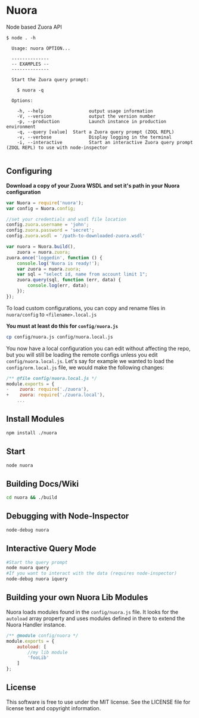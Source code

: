 Nuora
=====
Node based Zuora API

```
$ node . -h

  Usage: nuora OPTION...

  --------------
  -- EXAMPLES --
  --------------

  Start the Zuora query prompt:

    $ nuora -q

  Options:

    -h, --help                 output usage information
    -V, --version              output the version number
    -p, --production           Launch instance in production environment
    -q, --query [value]  Start a Zuora query prompt (ZOQL REPL)
    -v, --verbose              Display logging in the terminal
    -i, --interactive          Start an interactive Zuora query prompt (ZOQL REPL) to use with node-inspector


```


Configuring
-----------

**Download a copy of your Zuora WSDL and set it's path in your Nuora configuration**
```javascript
var Nuora = require('nuora');
var config = Nuora.config;

//set your credentials and wsdl file location
config.zuora.username = 'john';
config.zuora.password = 'secret';
config.zuora.wsdl = '/path-to-downloaded-zuora.wsdl'

var nuora = Nuora.build(),
    zuora = nuora.zuora;
zuora.once('loggedin', function () {
    console.log('Nuora is ready!');
    var zuora = nuora.zuora;
    var sql = "select id, name from account limit 1";
    zuora.query(sql, function (err, data) {
        console.log(err, data);
    });
});

```


To load custom configurations, you can copy and rename files in `nuora/config` to `<filename>.local.js`

**You must at least do this for `config/nuora.js`**
```bash
cp config/nuora.js config/nuora.local.js
```
You now have a local configuration you can edit without affecting the repo, but you will still be loading the remote configs unless you edit `config/nuora.local.js`. Let's say for example we wanted to load the `config/orm.local.js` file, we would make the following changes:
```js
/** @file config/nuora.local.js */
module.exports = {
-    zuora: require('./zuora'),
+    zuora: require('./zuora.local'),
    ...
```

Install Modules
--------------------
```bash
npm install ./nuora
```

Start
-----
```bash
node nuora
```

Building Docs/Wiki
------------------
```bash
cd nuora && ./build
```

Debugging with Node-Inspector
-----------------------------
```bash
node-debug nuora
```

Interactive Query Mode
----------------------
```bash
#Start the query prompt
node nuora query
#If you want to interact with the data (requires node-inspector)
node-debug nuora iquery
```

Building your own Nuora Lib Modules
-----------------------------------

Nuora loads modules found in the `config/nuora.js` file. It looks for the `autoload` array property and uses modules defined in there to extend the Nuora Handler instance.
```javascript
/** @module config/nuora */
module.exports = {
    autoload: [
        //my lib module
        'fooLib'
    ]  
};
```

License
-------
This software is free to use under the MIT license. See the LICENSE file for license text and copyright information.
